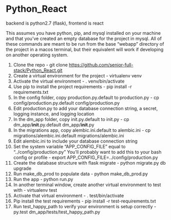 # Python_React
backend is python2.7 (flask), frontend is react

This assumes you have python, pip, and mysql installed on your machine and that you’ve created an empty database for the project in mysql. All of these commands are meant to be run from the base “webapp” directory of the project in a macos terminal, but their equivalent will work if developing on another operating system.
1.	Clone the repo - git clone https://github.com/senior-full-stack/Python_React.git
2.	Create a virtual environment for the project - virtualenv venv
3.	Activate the virtual environment - . venv/bin/activate
4.	Use pip to install the project requirements - pip install -r requirements.txt
5.	In the config folder, copy production.py.default to production.py - cp config/production.py.default config/production.py
6.	Edit production.py to add your database connection string, a secret, logging instance, and logging location
7.	In the dm_app folder, copy init.py.default to init.py - cp dm_app/__init__.py.default dm_app/__init__.py
8.	In the migrations app, copy alembic.ini.default to alembic.ini - cp migrations/alembic.ini.default migrations/alembic.ini
9.	Edit alembic.ini to include your database connection string
10.	Set the system variable “APP_CONFIG_FILE” equal to “../config/production.py” You’ll probably want to add this to your bash config or profile - export APP_CONFIG_FILE=../config/production.py
11.	Create the database structure with flask migrate - python migrate.py db upgrade
12.	Run make_db_prod to populate data - python make_db_prod.py
13.	Run the app - python run.py
14.	In another terminal window, create another virtual environment to test with - virtualenv test
15.	Activate that virtual environment - . test/bin/activate
16.	Pip install the test requirements - pip install -r test-requirements.txt
17.	Run test_happy_path to verify your environment is setup correctly - py.test dm_app/tests/test_happy_path.py

